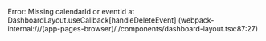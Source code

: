 Error: Missing calendarId or eventId
    at DashboardLayout.useCallback[handleDeleteEvent] (webpack-internal:///(app-pages-browser)/./components/dashboard-layout.tsx:87:27)